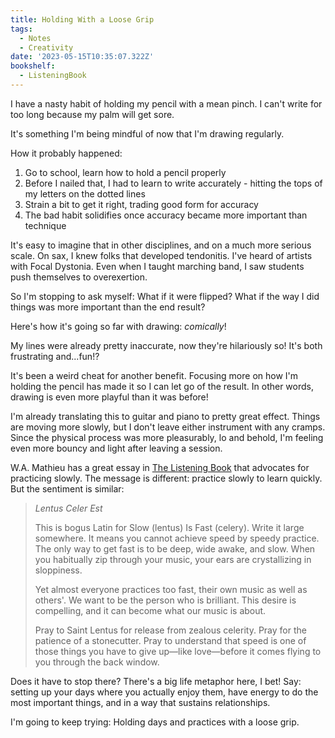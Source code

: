 ```yaml
---
title: Holding With a Loose Grip
tags:
  - Notes
  - Creativity
date: '2023-05-15T10:35:07.322Z'
bookshelf:
  - ListeningBook
---
```


I have a nasty habit of holding my pencil with a mean pinch. I can't write for too long because my palm will get sore.

It's something I'm being mindful of now that I'm drawing regularly.

How it probably happened:

1. Go to school, learn how to hold a pencil properly
2. Before I nailed that, I had to learn to write accurately - hitting the tops of my letters on the dotted lines
3. Strain a bit to get it right, trading good form for accuracy
4. The bad habit solidifies once accuracy became more important than technique

It's easy to imagine that in other disciplines, and on a much more serious scale. On sax, I knew folks that developed tendonitis. I've heard of artists with Focal Dystonia. Even when I taught marching band, I saw students push themselves to overexertion.

So I'm stopping to ask myself: What if it were flipped? What if the way I did things was more important than the end result?

Here's how it's going so far with drawing: _comically_!

My lines were already pretty inaccurate, now they're hilariously so! It's both frustrating and...fun!?

It's been a weird cheat for another benefit. Focusing more on how I'm holding the pencil has made it so I can let go of the result. In other words, drawing is even more playful than it was before!

I'm already translating this to guitar and piano to pretty great effect. Things are moving more slowly, but I don't leave either instrument with any cramps. Since the physical process was more pleasurably, lo and behold, I'm feeling even more bouncy and light after leaving a session.

W.A. Mathieu has a great essay in [The Listening Book](https://www.goodreads.com/en/book/show/13136146) that advocates for practicing slowly. The message is different: practice slowly to learn quickly. But the sentiment is similar:

> _Lentus Celer Est_
>
> This is bogus Latin for Slow (lentus) Is Fast (celery). Write it large somewhere. It means you cannot achieve speed by speedy practice. The only way to get fast is to be deep, wide awake, and slow. When you habitually zip through your music, your ears are crystallizing in sloppiness.
>
> Yet almost everyone practices too fast, their own music as well as others'. We want to be the person who is brilliant. This desire is compelling, and it can become what our music is about.
>
> Pray to Saint Lentus for release from zealous celerity. Pray for the patience of a stonecutter. Pray to understand that speed is one of those things you have to give up—like love—before it comes flying to you through the back window.

Does it have to stop there? There's a big life metaphor here, I bet! Say: setting up your days where you actually enjoy them, have energy to do the most important things, and in a way that sustains relationships.

I'm going to keep trying: Holding days and practices with a loose grip.
